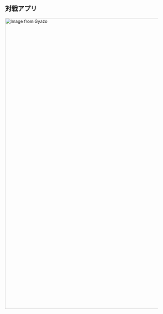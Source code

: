 ## 対戦アプリ

<a href="https://gyazo.com/76c8a38c2d375afd45ed87429fc3d3fb"><img src="https://i.gyazo.com/76c8a38c2d375afd45ed87429fc3d3fb.gif" alt="Image from Gyazo" width="960"/></a>
